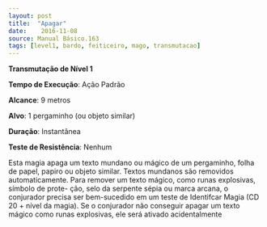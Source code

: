 ```yaml
---
layout: post
title:  "Apagar"
date:    2016-11-08
source: Manual Básico.163
tags: [level1, bardo, feiticeiro, mago, transmutacao]
---
```


**Transmutação de Nível 1**

**Tempo de Execução**: Ação Padrão

**Alcance**: 9 metros

**Alvo**: 1 pergaminho (ou objeto similar)

**Duração**: Instantânea

**Teste de Resistência**: Nenhum

Esta magia apaga um texto mundano ou mágico de um pergaminho, folha de papel, papiro ou objeto similar.
Textos mundanos são removidos automaticamente. Para remover um texto mágico, como runas explosivas, símbolo de prote-
ção, selo da serpente sépia ou marca arcana, o conjurador precisa ser bem-sucedido em um teste de Identifcar Magia (CD 20 +
nível da magia). Se o conjurador não conseguir apagar um texto mágico como runas explosivas, ele será ativado acidentalmente